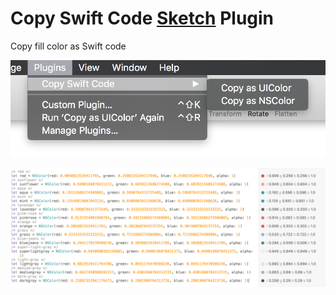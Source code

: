 # Copy Swift Code [Sketch] Plugin

Copy fill color as Swift code

![Screen](screen.png)

![Generated code](swiftcode.png)


[Sketch]: http://www.sketchapp.com
